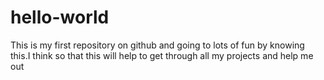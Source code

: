 # hello-world
This is my first repository on github and going to lots of fun by knowing this.I think so that this will help to get through all my projects and help me out
